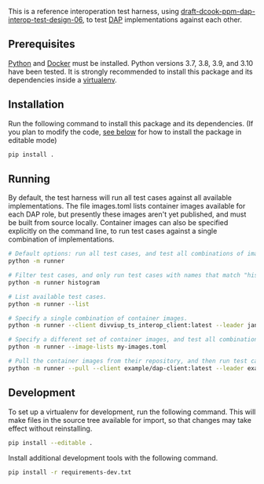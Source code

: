 This is a reference interoperation test harness, using
[draft-dcook-ppm-dap-interop-test-design-06](https://datatracker.ietf.org/doc/draft-dcook-ppm-dap-interop-test-design/06/),
to test [DAP](https://datatracker.ietf.org/doc/draft-ietf-ppm-dap/07/)
implementations against each other.

## Prerequisites

[Python](https://www.python.org/downloads/) and [Docker](https://www.docker.com/) must be installed. Python versions 3.7, 3.8, 3.9, and 3.10 have been tested. It is strongly recommended to install this package and its dependencies inside a [virtualenv](https://packaging.python.org/en/latest/guides/installing-using-pip-and-virtual-environments/#creating-a-virtual-environment).

## Installation

Run the following command to install this package and its dependencies. (If you plan to modify the code, [see below](#development) for how to install the package in editable mode)

```bash
pip install .
```

## Running

By default, the test harness will run all test cases against all available implementations. The file images.toml lists container images available for each DAP role, but presently these images aren't yet published, and must be built from source locally. Container images can also be specified explicitly on the command line, to run test cases against a single combination of implementations.

```bash
# Default options: run all test cases, and test all combinations of images from images.toml.
python -m runner

# Filter test cases, and only run test cases with names that match "histogram".
python -m runner histogram

# List available test cases.
python -m runner --list

# Specify a single combination of container images.
python -m runner --client divviup_ts_interop_client:latest --leader janus_interop_aggregator:latest --helper janus_interop_aggregator:latest --collector janus_interop_collector:latest

# Specify a different set of container images, and test all combinations of its contents.
python -m runner --image-lists my-images.toml

# Pull the container images from their repository, and then run test cases as normal.
python -m runner --pull --client example/dap-client:latest --leader example/dap-aggregator:latest --helper example/dap-aggregator:latest --collector example/dap-collector:latest
```

## Development

To set up a virtualenv for development, run the following command. This will make files in the source tree available for import, so that changes may take effect without reinstalling.

```bash
pip install --editable .
```

Install additional development tools with the following command.

```bash
pip install -r requirements-dev.txt
```
